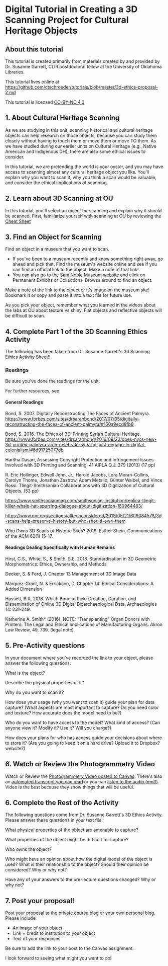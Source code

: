 # Digital Tutorial in Creating a 3D Scanning Project for Cultural Heritage Objects

## About this tutorial

This tutorial is created primarily from materials created by and provided by Dr. Susanne Garrett, CLIR postdoctoral fellow at the University of Oklahoma Libraries.

This tutorial lives online at https://github.com/ctschroeder/tutorials/blob/master/3d-ethics-proposal-2.md

This tutorial is licensed [CC-BY-NC 4.0](https://creativecommons.org/licenses/by-nc/4.0/)

## 1. About Cultural Heritage Scanning

As we are studying in this unit, scanning historical and cultural heritage objects can help research on those objects, because you can study them closely without having to touch them or move them or move TO them.  As we have studied during our earlier units on Cultural Heritage (e.g., Native American and Indigenous DH), there are also some ethical issues to consider.

In this tutorial, we are pretending the world is your oyster, and you may have access to scanning almost any cultural heritage object you like. You'll explain why you want to scan it, why you think a scan would be valuable, and consider the ethical implications of scanning.

## 2. Learn about 3D Scanning at OU

In this tutorial, you'll select an object for scanning and explain why it should be scanned.  First, familiarize yourself with scanning at OU by reviewing the [Cheat Sheet](https://github.com/ctschroeder/tutorials/blob/master/other-files/3D%20Scanning%20at%20OU%20Libraries%20Cheat%20Sheet.pdf)

## 3. Find an Object for Scanning

Find an object in a museum that you want to scan.

  - If you've been to a museum recently and know something right away, go ahead and pick that.  Find the museum's website online and see if you can find an official link to the object.  Make a note of that link!
  - You can also go to the [Sam Noble Museum website](https://samnoblemuseum.ou.edu/) and click on Permanent Exhibits or Collections. Browse around to find an object. 
  
Make a note of the link to the ojbect or it's image on the museum site!  Bookmark it or copy and paste it into a text file for future use.

As you pick your object, remember what you learned in the videos about the labs at OU about texture vs shiny. Flat objects and reflective objects will be difficult to scan.

## 4. Complete Part 1 of the 3D Scanning Ethics Activity

The following has been taken from Dr. Susanne Garrett's 3d Scanning Ethics Activity Sheet!!

### Readings

Be sure you've done the readings for the unit.

For further resources, see:

#### General Readings

Bond, S. 2007. Digitally Reconstructing The Faces of Ancient Palmyra.  https://www.forbes.com/sites/drsarahbond/2017/07/05/digitally-reconstructing-the-faces-of-ancient-palmyra/#150a9ecd8fb8

Bond, S. 2016. The Ethics of 3D-Printing Syria’s Cultural Heritage.  https://www.forbes.com/sites/drsarahbond/2016/09/22/does-nycs-new-3d-printed-palmyra-arch-celebrate-syria-or-just-engage-in-digital-colonialism/#6d91725077db

Haritha Dasari, Assessing Copyright Protection and Infringement Issues Involved with 3D Printing and Scanning, 41 AIPLA Q.J. 279 (2013) (17 pp)

R. Eric Hollinger, Edwell John, Jr., Harold Jacobs, Lora Moran-Collins, Carolyn Thome, Jonathan Zastrow, Adam Metallo, Günter Waibel, and Vince Rossi.  Tlingit-Smithsonian Collaborations with 3D Digitization of Cultural Objects. (53 pp)

https://www.smithsonianmag.com/smithsonian-institution/replica-tlingit-killer-whale-hat-spurring-dialogue-about-digitization-180964483/

https://www.npr.org/sections/alltechconsidered/2018/05/21/609084578/3d-scans-help-preserve-history-but-who-should-own-them

Who Owns 3D Scans of Historic Sites? 2019. Esther Shein.  Communications of the ACM 62(1) 15-17.

#### Readings Dealing Specifically with Human Remains

Hirst, C.S., White, S., & Smith, S.E. 2018. Standardisation in 3D Geometric Morphometrics: Ethics, Ownership, and Methods

Decker, S. & Ford, J. Chapter 13 Management of 3D Image Data

Márquez-Grant, N. & Errickson, D. Chapter 14: Ethical Considerations: A Added Dimension

Hassett, B.R. 2018.  Which Bone to Pick: Creation, Curation, and Dissemination of Online 3D Digital Bioarchaeological Data.  Archaeologies 14: 231-249.  

Katherine A. Smith* (2016). NOTE: "Transplanting" Organ Donors with Printers: The Legal and Ethical Implications of Manufacturing Organs. Akron Law Review, 49, 739. (legal note)

## 5. Pre-Activity questions

In your document where you've recorded the link to your object, please answer the following questions:

What is the object?

Describe the physical properties of it?

Why do you want to scan it?

How does your usage (why you want to scan it) guide your plan for data capture? (What aspects are most important to capture? Do you need color and texture? How accurate does the model need to be?)

Who do you want to have access to the model? What kind of access? (Can anyone view it? Modify it? Use it? Will you charge?)

How does your plans for who has access guide your decisions about where to store it? (Are you going to keep it on a hard drive? Upload it to Dropbox? website?)

## 6. Watch or Review the Photogrammetry Video

Watch or Review the [Photogrammetry Video posted to Canvas](https://canvas.ou.edu/courses/189099/files/folder/Photogrammetry?preview=30280871). There's also an [automated transcript you can read](https://canvas.ou.edu/files/30280873/download?download_frd=1) or you can [listen to the audio (mp3)](https://canvas.ou.edu/courses/189099/files/folder/Photogrammetry?preview=30280872). Video is the best because they show things that will be useful.

## 6. Complete the Rest of the Activity

The following questions come from Dr. Susanne Garrett's 3D Ethics Activity.  Please answer these questions in your text file.

What physical properties of the object are amenable to capture?

What properties of the object might be difficult for capture?

Who owns the object?  

Who might have an opinion about how the digital model of the object is used? What is their relationship to the object?  Should their opinion be considered? Why or why not?

Have any of your answers to the pre-lecture questions changed? Why or why not?

## 7. Post your proposal!

Post your proposal to the private course blog or your own personal blog.  Please include:
  - An image of your object
  - Link + credit to institution to your object
  - Text of your responses 

Be sure to add the link to your post to the Canvas assignment.

I look forward to seeing what might you want to do!
